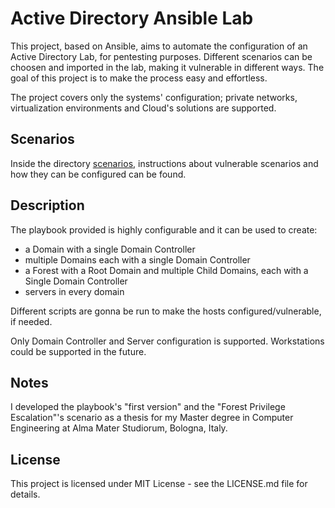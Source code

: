 # Active Directory Ansible Lab
This project, based on Ansible, aims to automate the configuration of an Active Directory Lab, for pentesting purposes.
Different scenarios can be choosen and imported in the lab, making it vulnerable in different ways.
The goal of this project is to make the process easy and effortless.

The project covers only the systems' configuration; private networks, virtualization environments and Cloud's solutions are supported.


## Scenarios
Inside the directory [scenarios](scenarios/), instructions about vulnerable scenarios and how they can be configured can be found.


## Description
The playbook provided is highly configurable and it can be used to create:
* a Domain with a single Domain Controller
* multiple Domains each with a single Domain Controller
* a Forest with a Root Domain and multiple Child Domains, each with a Single Domain Controller
* servers in every domain

Different scripts are gonna be run to make the hosts configured/vulnerable, if needed.

Only Domain Controller and Server configuration is supported.
Workstations could be supported in the future.


## Notes
I developed the playbook's "first version" and the "Forest Privilege Escalation"'s scenario as a thesis for my Master degree in Computer Engineering at Alma Mater Studiorum, Bologna, Italy.

## License
This project is licensed under MIT License - see the LICENSE.md file for details.

